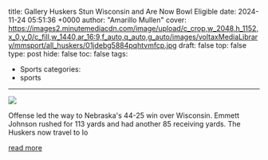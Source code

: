 title: Gallery Huskers Stun Wisconsin and Are Now Bowl Eligible
date: 2024-11-24 05:51:36 +0000
author: "Amarillo Mullen"
cover: https://images2.minutemediacdn.com/image/upload/c_crop,w_2048,h_1152,x_0,y_0/c_fill,w_1440,ar_16:9,f_auto,q_auto,g_auto/images/voltaxMediaLibrary/mmsport/all_huskers/01jdebg5884pqhtvmfcp.jpg
draft: false
top: false
type: post
hide: false
toc: false
tags:
  - Sports
categories:
  - sports
---

![](https://images2.minutemediacdn.com/image/upload/c_crop,w_2048,h_1152,x_0,y_0/c_fill,w_1440,ar_16:9,f_auto,q_auto,g_auto/images/voltaxMediaLibrary/mmsport/all_huskers/01jdebg5884pqhtvmfcp.jpg)

Offense led the way to Nebraska's 44-25 win over Wisconsin. Emmett Johnson rushed for 113 yards and had another 85 receiving yards. The Huskers now travel to Io

[read more](https://www.si.com/college/nebraska/football/gallery-huskers-stun-wisconsin-and-are-now-bowl-eligible-01jde9sessbp)
